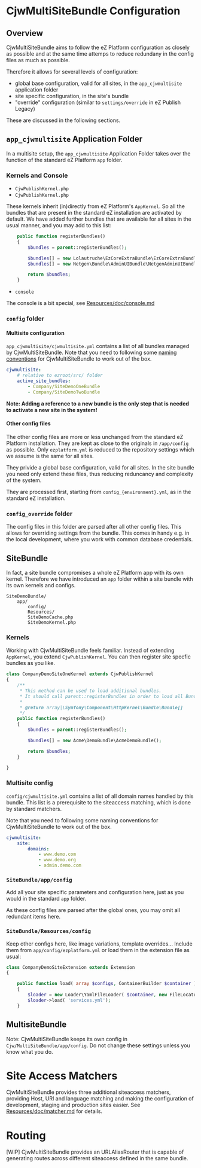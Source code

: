 # CjwMultiSiteBundle Configuration

## Overview

CjwMultiSiteBundle aims to follow the eZ Platform configuration as closely as possible and at the same time attemps to reduce redundany in the config files as much as possible.

Therefore it allows for several levels of configuration:
* global base configuration, valid for all sites, in the `app_cjwmultisite` application folder
* site specific configuration, in the site's bundle
* "override" configuration (similar to `settings/override` in eZ Publish Legacy)

These are discussed in the following sections.

## `app_cjwmultisite` Application Folder

In a multisite setup, the `app_cjwmultisite` Application Folder takes over the function of the standard eZ Platform `app` folder.

### Kernels and Console

* `CjwPublishKernel.php`
* `CjwPublishKernel.php`

These kernels inherit (in)directly from eZ Platform's `AppKernel`. So all the bundles that are present in the standard eZ installation are activated by default. We have added further bundles that are available for all sites in the usual manner, and you may add to this list:

```php
    public function registerBundles()
    {
        $bundles = parent::registerBundles();

        $bundles[] = new Lolautruche\EzCoreExtraBundle\EzCoreExtraBundle();
        $bundles[] = new Netgen\Bundle\AdminUIBundle\NetgenAdminUIBundle();

        return $bundles;
    }
```
* `console`

The console is a bit special, see [Resources/doc/console.md](./console.md)

### `config` folder

#### Multisite configuration

`app_cjwmultisite/cjwmultisite.yml` contains a list of all bundles managed by CjwMultiSiteBundle. Note that you need to following some [naming conventions](conventions.md) for CjwMultiSiteBundle to work out of the box.

```yaml
cjwmultisite:
    # relative to ezroot/src/ folder
    active_site_bundles:
        - Company/SiteDemoOneBundle
        - Company/SiteDemoTwoBundle
```
**Note: Adding a reference to a new bundle is the only step that is needed to activate a new site in the system!** 

#### Other config files

The other config files are more or less unchanged from the standard eZ Platform installation. They are kept as close to the originals in `/app/config` as possible. Only `ezplatform.yml` is reduced to the repository settings which we assume is the same for all sites.

They privide a global base configuration, valid for all sites. In the site bundle you need only extend these files, thus reducing reduncancy and complexity of the system.

They are processed first, starting from `config_{environment}.yml`, as in the standard eZ installation.

### `config_override` folder

The config files in this folder are parsed after all other config files. This allows for overriding settings from the bundle. This comes in handy e.g. in the local development, where you work with common database credentials.


## SiteBundle

In fact, a site bundle compromises a whole eZ Platform app with its own kernel. Therefore we have introduced an `app` folder within a site bundle with its own kernels and configs.

```
SiteDemoBundle/
    app/
        config/
        Resources/
        SiteDemoCache.php
        SiteDemoKernel.php
```

### Kernels

Working with CjwMultiSiteBundle feels familiar. Instead of extending `AppKernel`, you extend `CjwPublishKernel`. You can then register site specfic bundles as you like.

```php
class CompanyDemoSiteOneKernel extends CjwPublishKernel
{
    /**
     * This method can be used to load additional bundles.
     * It should call parent::registerBundles in order to load all Bundles required to run EzPublish.
     *
     * @return array|\Symfony\Component\HttpKernel\Bundle\Bundle[]
     */
    public function registerBundles()
    {
        $bundles = parent::registerBundles();

        $bundles[] = new Acme\DemoBundle\AcmeDemoBundle();

        return $bundles;
    }

}
```
### Multisite config

`config/cjwmultisite.yml` contains a list of all domain names handled by this bundle. This list is a prerequisite to the siteaccess matching, which is done by standard matchers. 

Note that you need to following some naming conventions for CjwMultiSiteBundle to work out of the box.

```yaml
cjwmultisite:
    site:
        domains:
            - www.demo.com
            - www.demo.org
            - admin.demo.com
```

### `SiteBundle/app/config`

Add all your site specific parameters and configuration here, just as you would in the standard `app` folder.

As these config files are parsed after the global ones, you may omit all redundant items here.

### `SiteBundle/Resources/config`

Keep other configs here, like image variations, template overrides... Include them from `app/config/ezplatform.yml` or load them in the extension file as usual:

```php
class CompanyDemoSiteExtension extends Extension
{

    public function load( array $configs, ContainerBuilder $container )
    {
        $loader = new Loader\YamlFileLoader( $container, new FileLocator( __DIR__.'/../Resources/config' ) );
        $loader->load( 'services.yml');
    }
```

## MultisiteBundle

Note: CjwMultiSiteBundle keeps its own config in `Cjw/MultiSiteBundle/app/config`. Do not change these settings unless you know what you do.


# Site Access Matchers

CjwMultiSiteBundle provides three additional siteaccess matchers, providing Host, URI and language matching and making the configuration of development, staging and production sites easier. See [Resources/doc/matcher.md](./matcher.md) for details.


# Routing

[WIP] CjwMultiSiteBundle provides an URLAliasRouter that is capable of generating routes across different siteaccess defined in the same bundle.
